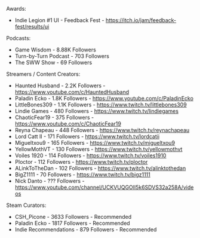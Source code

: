 Awards:
- Indie Legion #1 UI - Feedback Fest - https://itch.io/jam/feedback-fest/results/ui

Podcasts:
- Game Wisdom - 8.88K Followers
- Turn-by-Turn Podcast - 703 Followers
- The SWW Show - 69 Followers

Streamers / Content Creators:
- Haunted Husband - 2.2K Followers - https://www.youtube.com/c/HauntedHusband 
- Paladin Ecko - 1.8K Followers - https://www.youtube.com/c/PaladinEcko
- LittleBones309 - 1.1K Followers - https://www.twitch.tv/littlebones309
- Lindie Games - 480 Followers - https://www.twitch.tv/lindiegames
- ChaoticFear19 - 375 Followers - https://www.youtube.com/c/ChaoticFear19
- Reyna Chapeau - 448 Followers - https://www.twitch.tv/reynachapeau
- Lord Catt II - 171 Followers - https://www.twitch.tv/lordcatii
- Migueltxou9 - 165 Followers - https://www.twitch.tv/migueltxou9
- YellowMothVT - 130 Followers - https://www.twitch.tv/yellowmothvt
- Voiles 1920 - 114 Followers - https://www.twitch.tv/voiles1910
- Ploctor - 112 Followers - https://www.twitch.tv/ploctor
- ALinkToTheDan - 102 Followers - https://www.twitch.tv/alinktothedan
- BigZ1111 - 70 Followers - https://www.twitch.tv/bigz1111
- Nick Danto - ??? Followers - https://www.youtube.com/channel/UCKVUQGOlI5k6SDVS32a258A/videos

Steam Curators:
- CSH_Picone - 3633 Followers - Recommended
- Paladin Ecko - 1817 Followers - Recommended
- Indie Recommendations - 879 Followers - Recommended
